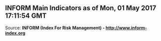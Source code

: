 ## INFORM Main Indicators as of Mon, 01 May 2017 17:11:54 GMT

Source: **INFORM (Index For Risk Management) - http://www.inform-index.org**